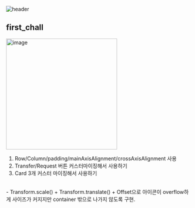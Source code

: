 ![header](https://capsule-render.vercel.app/api?height=200&type=waving&text=UI%Practice!)

## first_chall
<img width="302" alt="image" src="https://github.com/hyunwookoo13/Nomad_UI/assets/97423451/94371af0-ff63-4f18-8a05-999629e51b60">

1. Row/Column/padding/mainAxisAlignment/crossAxisAlignment 사용
2. Transfer/Request 버튼 커스터마이징해서 사용하기
3. Card 3개 커스터 마이징해서 사용하기

<br>
    - Transform.scale() + Transform.translate() + Offset으로 아이콘이 overflow하게 사이즈가 커지지만 container 밖으로 나가지 않도록 구현.
